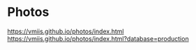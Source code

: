 # Photos

https://vmiis.github.io/photos/index.html  
https://vmiis.github.io/photos/index.html?database=production  
